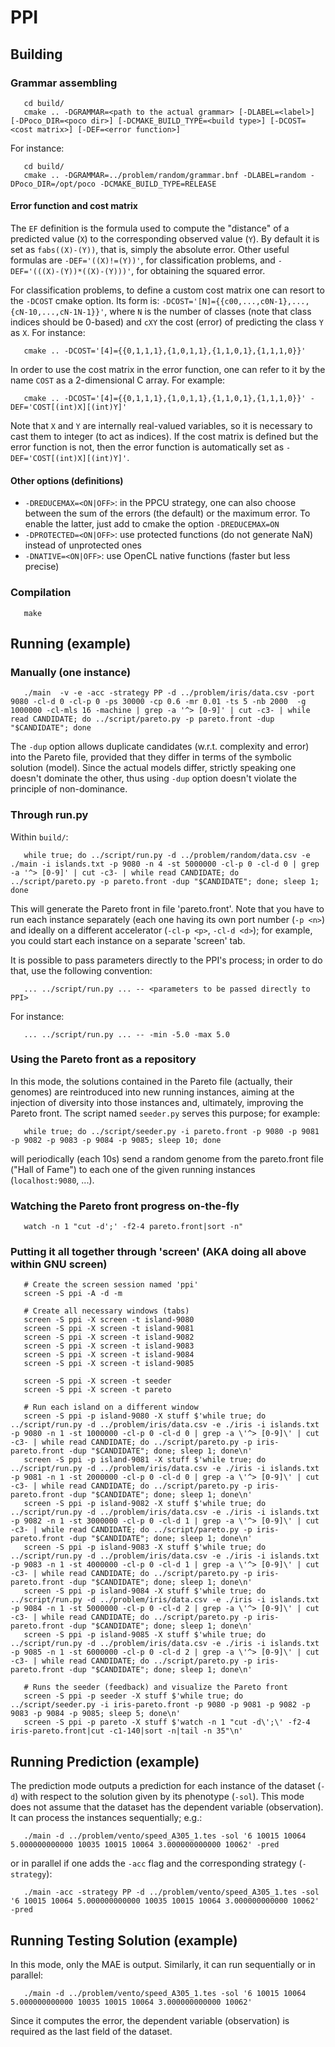 # PPI #

## Building ##

### Grammar assembling ###

~~~~~~~~
   cd build/
   cmake .. -DGRAMMAR=<path to the actual grammar> [-DLABEL=<label>] [-DPoco_DIR=<poco dir>] [-DCMAKE_BUILD_TYPE=<build type>] [-DCOST=<cost matrix>] [-DEF=<error function>] 
~~~~~~~~

For instance:

~~~~~~~~
   cd build/
   cmake .. -DGRAMMAR=../problem/random/grammar.bnf -DLABEL=random -DPoco_DIR=/opt/poco -DCMAKE_BUILD_TYPE=RELEASE
~~~~~~~~

#### Error function and cost matrix ###

The `EF` definition is the formula used to compute the "distance" of a predicted value (`X`) to the corresponding observed value (`Y`). By default it is set as `fabs((X)-(Y))`, that is, simply the absolute error. Other useful formulas are `-DEF='((X)!=(Y))'`, for classification problems, and `-DEF='(((X)-(Y))*((X)-(Y)))'`, for obtaining the squared error.

For classification problems, to define a custom cost matrix one can resort to the `-DCOST` cmake option. Its form is: `-DCOST='[N]={{c00,...,c0N-1},...,{cN-10,...,cN-1N-1}}'`, where `N` is the number of classes (note that class indices should be 0-based) and `cXY` the cost (error) of predicting the class `Y` as `X`. For instance:
  
~~~~~~~~
   cmake .. -DCOST='[4]={{0,1,1,1},{1,0,1,1},{1,1,0,1},{1,1,1,0}}'
~~~~~~~~

In order to use the cost matrix in the error function, one can refer to it by the name `COST` as a 2-dimensional C array. For example:

~~~~~~~~
   cmake .. -DCOST='[4]={{0,1,1,1},{1,0,1,1},{1,1,0,1},{1,1,1,0}}' -DEF='COST[(int)X][(int)Y]'
~~~~~~~~

Note that `X` and `Y` are internally real-valued variables, so it is necessary to cast them to integer (to act as indices). If the cost matrix is defined but the error function is not, then the error function is automatically set as `-DEF='COST[(int)X][(int)Y]'`.


#### Other options (definitions) ###

 - `-DREDUCEMAX=<ON|OFF>`: in the PPCU strategy, one can also choose between the sum of the errors (the default) or the maximum error. To enable the latter, just add to cmake the option `-DREDUCEMAX=ON`
 - `-DPROTECTED=<ON|OFF>`: use protected functions (do not generate NaN) instead of unprotected ones
 - `-DNATIVE=<ON|OFF>`: use OpenCL native functions (faster but less precise)

### Compilation ###

~~~~~~~~
   make
~~~~~~~~

## Running (example) ##

### Manually (one instance) ###

~~~~~~~~
   ./main  -v -e -acc -strategy PP -d ../problem/iris/data.csv -port 9080 -cl-d 0 -cl-p 0 -ps 30000 -cp 0.6 -mr 0.01 -ts 5 -nb 2000  -g 1000000 -cl-mls 16 -machine | grep -a '^> [0-9]' | cut -c3- | while read CANDIDATE; do ../script/pareto.py -p pareto.front -dup "$CANDIDATE"; done
~~~~~~~~

The `-dup` option allows duplicate candidates (w.r.t. complexity and error) into the Pareto file, provided that they differ in terms of the symbolic solution (model). Since the actual models differ, strictly speaking one doesn't dominate the other, thus using `-dup` option doesn't violate the principle of non-dominance.

### Through run.py ###

Within `build/`:

~~~~~~~~
   while true; do ../script/run.py -d ../problem/random/data.csv -e ./main -i islands.txt -p 9080 -n 4 -st 5000000 -cl-p 0 -cl-d 0 | grep -a '^> [0-9]' | cut -c3- | while read CANDIDATE; do ../script/pareto.py -p pareto.front -dup "$CANDIDATE"; done; sleep 1; done
~~~~~~~~

This will generate the Pareto front in file 'pareto.front'. Note that you have to run each instance separately (each one having its own port number (`-p <n>`) and ideally on a different accelerator (`-cl-p <p>`, `-cl-d <d>`); for example, you could start each instance on a separate 'screen' tab.

It is possible to pass parameters directly to the PPI's process; in order to do that, use the following convention:

~~~~~~~~
   ... ../script/run.py ... -- <parameters to be passed directly to PPI>
~~~~~~~~

For instance:

~~~~~~~~
   ... ../script/run.py ... -- -min -5.0 -max 5.0
~~~~~~~~

### Using the Pareto front as a repository ###

In this mode, the solutions contained in the Pareto file (actually, their genomes) are reintroduced into new running instances, aiming at the injection of diversity into those instances and, ultimately, improving the Pareto front. The script named `seeder.py` serves this purpose; for example:

~~~~~~~~
   while true; do ../script/seeder.py -i pareto.front -p 9080 -p 9081 -p 9082 -p 9083 -p 9084 -p 9085; sleep 10; done
~~~~~~~~

will periodically (each 10s) send a random genome from the pareto.front file ("Hall of Fame") to each one of the given running instances (`localhost:9080`, ...).


### Watching the Pareto front progress on-the-fly ###

~~~~~~~~
   watch -n 1 "cut -d';' -f2-4 pareto.front|sort -n"
~~~~~~~~

### Putting it all together through 'screen' (AKA doing all above within GNU screen) ###

~~~~~~~~
   # Create the screen session named 'ppi'
   screen -S ppi -A -d -m

   # Create all necessary windows (tabs)
   screen -S ppi -X screen -t island-9080
   screen -S ppi -X screen -t island-9081
   screen -S ppi -X screen -t island-9082
   screen -S ppi -X screen -t island-9083
   screen -S ppi -X screen -t island-9084
   screen -S ppi -X screen -t island-9085

   screen -S ppi -X screen -t seeder
   screen -S ppi -X screen -t pareto

   # Run each island on a different window
   screen -S ppi -p island-9080 -X stuff $'while true; do ../script/run.py -d ../problem/iris/data.csv -e ./iris -i islands.txt -p 9080 -n 1 -st 1000000 -cl-p 0 -cl-d 0 | grep -a \'^> [0-9]\' | cut -c3- | while read CANDIDATE; do ../script/pareto.py -p iris-pareto.front -dup "$CANDIDATE"; done; sleep 1; done\n'
   screen -S ppi -p island-9081 -X stuff $'while true; do ../script/run.py -d ../problem/iris/data.csv -e ./iris -i islands.txt -p 9081 -n 1 -st 2000000 -cl-p 0 -cl-d 0 | grep -a \'^> [0-9]\' | cut -c3- | while read CANDIDATE; do ../script/pareto.py -p iris-pareto.front -dup "$CANDIDATE"; done; sleep 1; done\n'
   screen -S ppi -p island-9082 -X stuff $'while true; do ../script/run.py -d ../problem/iris/data.csv -e ./iris -i islands.txt -p 9082 -n 1 -st 3000000 -cl-p 0 -cl-d 1 | grep -a \'^> [0-9]\' | cut -c3- | while read CANDIDATE; do ../script/pareto.py -p iris-pareto.front -dup "$CANDIDATE"; done; sleep 1; done\n'
   screen -S ppi -p island-9083 -X stuff $'while true; do ../script/run.py -d ../problem/iris/data.csv -e ./iris -i islands.txt -p 9083 -n 1 -st 4000000 -cl-p 0 -cl-d 1 | grep -a \'^> [0-9]\' | cut -c3- | while read CANDIDATE; do ../script/pareto.py -p iris-pareto.front -dup "$CANDIDATE"; done; sleep 1; done\n'
   screen -S ppi -p island-9084 -X stuff $'while true; do ../script/run.py -d ../problem/iris/data.csv -e ./iris -i islands.txt -p 9084 -n 1 -st 5000000 -cl-p 0 -cl-d 2 | grep -a \'^> [0-9]\' | cut -c3- | while read CANDIDATE; do ../script/pareto.py -p iris-pareto.front -dup "$CANDIDATE"; done; sleep 1; done\n'
   screen -S ppi -p island-9085 -X stuff $'while true; do ../script/run.py -d ../problem/iris/data.csv -e ./iris -i islands.txt -p 9085 -n 1 -st 6000000 -cl-p 0 -cl-d 2 | grep -a \'^> [0-9]\' | cut -c3- | while read CANDIDATE; do ../script/pareto.py -p iris-pareto.front -dup "$CANDIDATE"; done; sleep 1; done\n'

   # Runs the seeder (feedback) and visualize the Pareto front
   screen -S ppi -p seeder -X stuff $'while true; do ../script/seeder.py -i iris-pareto.front -p 9080 -p 9081 -p 9082 -p 9083 -p 9084 -p 9085; sleep 5; done\n'
   screen -S ppi -p pareto -X stuff $'watch -n 1 "cut -d\';\' -f2-4 iris-pareto.front|cut -c1-140|sort -n|tail -n 35"\n'
~~~~~~~~

## Running Prediction (example) ##

The prediction mode outputs a prediction for each instance of the dataset (`-d`) with respect to the solution given by its phenotype (`-sol`). This mode does not assume that the dataset has the dependent variable (observation). It can process the instances sequentially; e.g.:

~~~~~~~~
   ./main -d ../problem/vento/speed_A305_1.tes -sol '6 10015 10064 5.000000000000 10035 10015 10064 3.000000000000 10062' -pred
~~~~~~~~

or in parallel if one adds the `-acc` flag and the corresponding strategy (`-strategy`):

~~~~~~~~
   ./main -acc -strategy PP -d ../problem/vento/speed_A305_1.tes -sol '6 10015 10064 5.000000000000 10035 10015 10064 3.000000000000 10062' -pred
~~~~~~~~

## Running Testing Solution (example) ##

In this mode, only the MAE is output. Similarly, it can run sequentially or in parallel:

~~~~~~~~
   ./main -d ../problem/vento/speed_A305_1.tes -sol '6 10015 10064 5.000000000000 10035 10015 10064 3.000000000000 10062'
~~~~~~~~

Since it computes the error, the dependent variable (observation) is required as the last field of the dataset.
